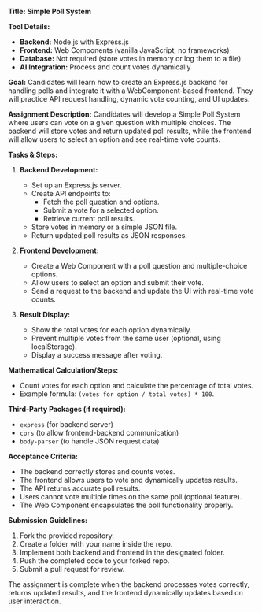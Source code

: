 **Title: Simple Poll System**

**Tool Details:**
- **Backend:** Node.js with Express.js
- **Frontend:** Web Components (vanilla JavaScript, no frameworks)
- **Database:** Not required (store votes in memory or log them to a file)
- **AI Integration:** Process and count votes dynamically

**Goal:**
Candidates will learn how to create an Express.js backend for handling polls and integrate it with a WebComponent-based frontend. They will practice API request handling, dynamic vote counting, and UI updates.

**Assignment Description:**
Candidates will develop a Simple Poll System where users can vote on a given question with multiple choices. The backend will store votes and return updated poll results, while the frontend will allow users to select an option and see real-time vote counts.

**Tasks & Steps:**
1. **Backend Development:**
   - Set up an Express.js server.
   - Create API endpoints to:
     - Fetch the poll question and options.
     - Submit a vote for a selected option.
     - Retrieve current poll results.
   - Store votes in memory or a simple JSON file.
   - Return updated poll results as JSON responses.

2. **Frontend Development:**
   - Create a Web Component with a poll question and multiple-choice options.
   - Allow users to select an option and submit their vote.
   - Send a request to the backend and update the UI with real-time vote counts.

3. **Result Display:**
   - Show the total votes for each option dynamically.
   - Prevent multiple votes from the same user (optional, using localStorage).
   - Display a success message after voting.

**Mathematical Calculation/Steps:**
- Count votes for each option and calculate the percentage of total votes.
- Example formula: `(votes for option / total votes) * 100`.

**Third-Party Packages (if required):**
- `express` (for backend server)
- `cors` (to allow frontend-backend communication)
- `body-parser` (to handle JSON request data)

**Acceptance Criteria:**
- The backend correctly stores and counts votes.
- The frontend allows users to vote and dynamically updates results.
- The API returns accurate poll results.
- Users cannot vote multiple times on the same poll (optional feature).
- The Web Component encapsulates the poll functionality properly.

**Submission Guidelines:**
1. Fork the provided repository.
2. Create a folder with your name inside the repo.
3. Implement both backend and frontend in the designated folder.
4. Push the completed code to your forked repo.
5. Submit a pull request for review.

The assignment is complete when the backend processes votes correctly, returns updated results, and the frontend dynamically updates based on user interaction.